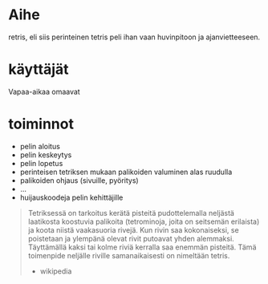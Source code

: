 # Aihe
retris, eli siis perinteinen tetris peli ihan vaan huvinpitoon ja ajanvietteeseen.

# käyttäjät
Vapaa-aikaa omaavat

# toiminnot
- pelin aloitus
- pelin keskeytys
- pelin lopetus
- perinteisen tetriksen mukaan palikoiden valuminen alas ruudulla
- palikoiden ohjaus (sivuille, pyöritys)
- ...
- huijauskoodeja pelin kehittäjille

> Tetriksessä on tarkoitus kerätä pisteitä pudottelemalla neljästä laatikosta koostuvia palikoita (tetrominoja, joita on seitsemän erilaista) ja koota niistä vaakasuoria rivejä.
> Kun rivin saa kokonaiseksi, se poistetaan ja ylempänä olevat rivit putoavat yhden alemmaksi.
> Täyttämällä kaksi tai kolme riviä kerralla saa enemmän pisteitä.
> Tämä toimenpide neljälle riville samanaikaisesti on nimeltään tetris.
> - wikipedia
